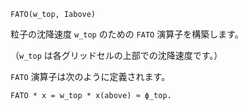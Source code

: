 ```
FATO(w_top, Iabove)
```

粒子の沈降速度 `w_top` のための `FATO` 演算子を構築します。

（`w_top` は各グリッドセルの上部での沈降速度です。）

`FATO` 演算子は次のように定義されます。

```
FATO * x = w_top * x(above) ≈ ϕ_top.
```
